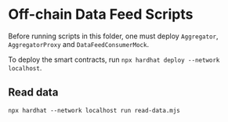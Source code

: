 # Off-chain Data Feed Scripts

Before running scripts in this folder, one must deploy `Aggregator`, `AggregatorProxy` and `DataFeedConsumerMock`.

To deploy the smart contracts, run `npx hardhat deploy --network localhost`.

## Read data

```
npx hardhat --network localhost run read-data.mjs
```
